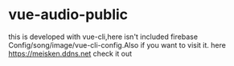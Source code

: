 # vue-audio-public
 this is developed with vue-cli,here isn't included firebase Config/song/image/vue-cli-config.Also if you want to visit it. here https://meisken.ddns.net check it out
